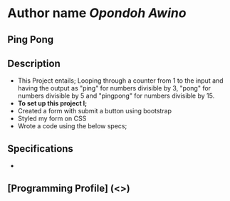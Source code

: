 # Author name _Opondoh Awino_

## **Ping Pong**

## Description

- This Project entails; Looping through a counter from 1 to the input and having the output as "ping" for numbers divisible by 3, "pong" for numbers divisible by 5 and "pingpong" for numbers divisible by 15.
- **To set up this project I;**
- Created a form with submit a button using bootstrap
- Styled my form on CSS
- Wrote a code using the below specs;

## Specifications

-

## [Programming Profile] (<>)
